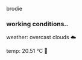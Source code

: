 brodie

<!--weather_start-->
### working conditions..

weather: overcast clouds ☁️

temp: 20.51 °C 🥶

<!--weather_end-->
